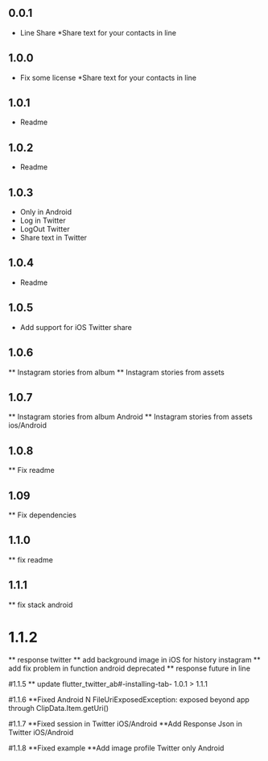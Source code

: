 ## 0.0.1

* Line Share
*Share text for your contacts in line

## 1.0.0

* Fix some license
*Share text for your contacts in line

## 1.0.1

* Readme

## 1.0.2

* Readme

## 1.0.3
* Only in Android
* Log in Twitter
* LogOut Twitter
* Share text in Twitter

## 1.0.4
* Readme

## 1.0.5
* Add support for iOS Twitter share

## 1.0.6
** Instagram stories from album
** Instagram stories from assets

## 1.0.7
** Instagram stories from album Android
** Instagram stories from assets ios/Android

## 1.0.8
** Fix readme

## 1.09
** Fix dependencies

## 1.1.0
** fix readme

## 1.1.1
** fix stack android

# 1.1.2
** response twitter
** add background image in iOS for history instagram
** add fix problem in function android deprecated
** response future in line

#1.1.5
** update flutter_twitter_ab#-installing-tab- 1.0.1 > 1.1.1

#1.1.6
**Fixed Android N FileUriExposedException: exposed beyond app through ClipData.Item.getUri()

#1.1.7
**Fixed session in Twitter iOS/Android
**Add Response Json in Twitter iOS/Android

#1.1.8
**Fixed example
**Add image profile Twitter only Android